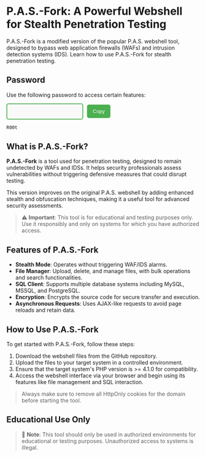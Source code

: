 # P.A.S.-Fork: A Powerful Webshell for Stealth Penetration Testing

P.A.S.-Fork is a modified version of the popular P.A.S. webshell tool, designed to bypass web application firewalls (WAFs) and intrusion detection systems (IDS). Learn how to use P.A.S.-Fork for stealth penetration testing.

## Password
Use the following password to access certain features:

<div style="display: flex; align-items: center; gap: 10px; margin-top: 10px;">
    <input type="text" value="" id="password" readonly onclick="this.select(); document.execCommand('copy');" style="padding:10px;border:2px solid #4CAF50;border-radius:5px;font-size:16px;width:200px;background-color:#f9f9f9;color:#333;transition:background-color 0.3s,border-color .3s">
    <button onclick="document.getElementById('password').select(); document.execCommand('copy');" style="padding:10px 15px;background-color:#4CAF50;color:#fff;border:none;border-radius:5px;cursor:pointer;transition:background-color .3s">Copy</button>
</div>

```bash
R00t
```

## What is P.A.S.-Fork?

**P.A.S.-Fork** is a tool used for penetration testing, designed to remain undetected by WAFs and IDSs. It helps security professionals assess vulnerabilities without triggering defensive measures that could disrupt testing.

This version improves on the original P.A.S. webshell by adding enhanced stealth and obfuscation techniques, making it a useful tool for advanced security assessments.

> ⚠️ **Important**: This tool is for educational and testing purposes only. Use it responsibly and only on systems for which you have authorized access.

## Features of P.A.S.-Fork

- **Stealth Mode**: Operates without triggering WAF/IDS alarms.
- **File Manager**: Upload, delete, and manage files, with bulk operations and search functionalities.
- **SQL Client**: Supports multiple database systems including MySQL, MSSQL, and PostgreSQL.
- **Encryption**: Encrypts the source code for secure transfer and execution.
- **Asynchronous Requests**: Uses AJAX-like requests to avoid page reloads and retain data.

## How to Use P.A.S.-Fork

To get started with P.A.S.-Fork, follow these steps:

1. Download the webshell files from the GitHub repository.
2. Upload the files to your target system in a controlled environment.
3. Ensure that the target system's PHP version is >= 4.1.0 for compatibility.
4. Access the webshell interface via your browser and begin using its features like file management and SQL interaction.

> Always make sure to remove all HttpOnly cookies for the domain before starting the tool.

## Educational Use Only

> 📘 **Note**: This tool should only be used in authorized environments for educational or testing purposes. Unauthorized access to systems is illegal.
